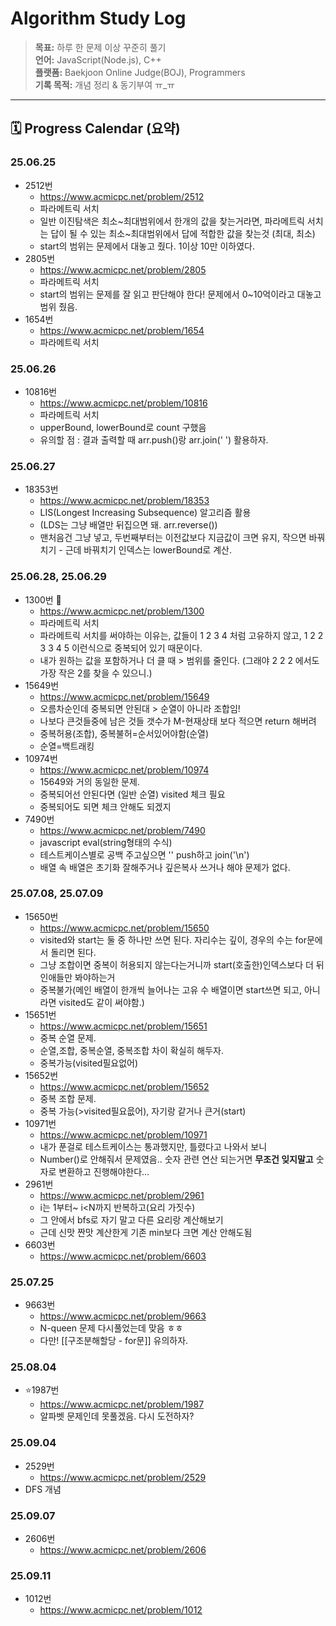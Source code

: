 # Algorithm Study Log

> **목표:** 하루 한 문제 이상 꾸준히 풀기  
> **언어:** JavaScript(Node.js), C++  
> **플랫폼:** Baekjoon Online Judge(BOJ), Programmers  
> **기록 목적:** 개념 정리 & 동기부여 ㅠ_ㅠ  

---

## 🗓️ Progress Calendar (요약)

### 25.06.25
- 2512번
	- https://www.acmicpc.net/problem/2512
	- 파라메트릭 서치
	- 일반 이진탐색은 최소~최대범위에서 한개의 값을 찾는거라면, 파라메트릭 서치는 답이 될 수 있는 최소~최대범위에서 답에 적합한 값을 찾는것 (최대, 최소)
	- start의 범위는 문제에서 대놓고 줬다. 1이상 10만 이하였다.
- 2805번
	-  https://www.acmicpc.net/problem/2805
	- 파라메트릭 서치
	- start의 범위는 문제를 잘 읽고 판단해야 한다! 문제에서 0~10억이라고 대놓고 범위 줬음.
- 1654번
	- https://www.acmicpc.net/problem/1654
	- 파라메트릭 서치
### 25.06.26
- 10816번
	- https://www.acmicpc.net/problem/10816
	- 파라메트릭 서치
	- upperBound, lowerBound로 count 구했음
	- 유의할 점 :  결과 출력할 때 arr.push()랑 arr.join(' ') 활용하자.
### 25.06.27
- 18353번
	- https://www.acmicpc.net/problem/18353
	- LIS(Longest Increasing Subsequence) 알고리즘 활용
	- (LDS는 그냥 배열만 뒤집으면 돼. arr.reverse())
	- 맨처음건 그냥 넣고, 두번째부터는 이전값보다 지금값이 크면 유지, 작으면 바꿔치기 - 근데 바꿔치기 인덱스는 lowerBound로 계산.
### 25.06.28, 25.06.29
- 1300번 🚨
	- https://www.acmicpc.net/problem/1300
	- 파라메트릭 서치
	- 파라메트릭 서치를 써야하는 이유는, 값들이 1 2 3 4 처럼 고유하지 않고, 1 2 2 3 3 4 5 이런식으로 중복되어 있기 때문이다.
	- 내가 원하는 값을 포함하거나 더 클 때 > 범위를 줄인다. (그래야 2 2 2 에서도 가장 작은 2를 찾을 수 있으니.)
- 15649번
	- https://www.acmicpc.net/problem/15649
	- 오름차순인데 중복되면 안된대 > 순열이 아니라 조합임!
	- 나보다 큰것들중에 남은 것들 갯수가 M-현재상태 보다 적으면 return 해버려
	- 중복허용(조합), 중복불허=순서있어야함(순열)
	- 순열=백트래킹
- 10974번
	- https://www.acmicpc.net/problem/10974
	- 15649와 거의 동일한 문제.
	- 중복되어선 안된다면 (일반 순열) visited 체크 필요
	- 중복되어도 되면 체크 안해도 되겠지
- 7490번
	- https://www.acmicpc.net/problem/7490
	- javascript eval(string형태의 수식)
	- 테스트케이스별로 공백 주고싶으면 '' push하고 join('\n')
	- 배열 속 배열은 초기화 잘해주거나 깊은복사 쓰거나 해야 문제가 없다.
### 25.07.08, 25.07.09
- 15650번
	- https://www.acmicpc.net/problem/15650
	- visited와 start는 둘 중 하나만 쓰면 된다. 자리수는 깊이, 경우의 수는 for문에서 돌리면 된다.
	- 그냥 조합이면 중복이 허용되지 않는다는거니까 start(호출한)인덱스보다 더 뒤인애들만 봐야하는거
	- 중복불가(메인 배열이 한개씩 늘어나는 고유 수 배열이면  start쓰면 되고, 아니라면 visited도 같이 써야함.)
- 15651번
	- https://www.acmicpc.net/problem/15651
	- 중복 순열 문제.
	- 순열,조합, 중복순열, 중복조합 차이 확실히 해두자.
	- 중복가능(visited필요없어)
- 15652번
	- https://www.acmicpc.net/problem/15652
	- 중복 조합 문제.
	- 중복 가능(>visited필요읎어), 자기랑 같거나 큰거(start)
- 10971번
	- https://www.acmicpc.net/problem/10971
	- 내가 푼걸로 테스트케이스는 통과했지만, 틀렸다고 나와서 보니
	- Number()로 안해줘서 문제였음.. 숫자 관련 연산 되는거면 **무조건 잊지말고** 숫자로 변환하고 진행해야한다...
- 2961번
	- https://www.acmicpc.net/problem/2961
	-  i는 1부터~ i<N까지 반복하고(요리 가짓수)
	- 그 안에서 bfs로 자기 말고 다른 요리랑 계산해보기
	- 근데 신맛 짠맛 계산한게 기존 min보다 크면 계산 안해도됨
- 6603번
	- https://www.acmicpc.net/problem/6603
### 25.07.25
- 9663번
	- https://www.acmicpc.net/problem/9663
	- N-queen 문제 다시풀었는데 맞음 ㅎㅎ
	- 다만! [[구조분해할당 - for문]] 유의하자.
### 25.08.04
- ⭐️1987번
	- https://www.acmicpc.net/problem/1987
	- 알파벳 문제인데 못풀겠음. 다시 도전하자?
### 25.09.04
- 2529번
	- https://www.acmicpc.net/problem/2529
- DFS 개념
### 25.09.07
- 2606번
	- https://www.acmicpc.net/problem/2606
### 25.09.11
- 1012번
	- https://www.acmicpc.net/problem/1012
